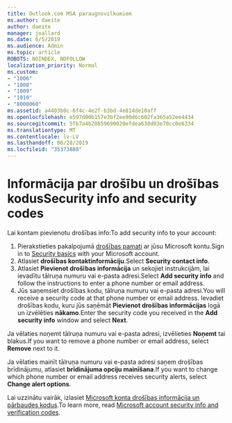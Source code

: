 ```yaml
---
title: Outlook.com MSA paraugnovilkumiem
ms.author: daeite
author: daeite
manager: joallard
ms.date: 6/5/2019
ms.audience: Admin
ms.topic: article
ROBOTS: NOINDEX, NOFOLLOW
localization_priority: Normal
ms.custom:
- "1006"
- "1008"
- "1009"
- "1010"
- "8000060"
ms.assetid: a4403b0c-6f4c-4e2f-b3bd-4e814de10aff
ms.openlocfilehash: e597d00b157e3bf2ee90d6c602fa365a52ee4434
ms.sourcegitcommit: 5fb7a4b28859690020efdea630d03e70cc0e6334
ms.translationtype: MT
ms.contentlocale: lv-LV
ms.lasthandoff: 06/28/2019
ms.locfileid: "35373888"
---
```

# <a name="security-info-and-security-codes"></a><span data-ttu-id="ec3e4-102">Informācija par drošību un drošības kodus</span><span class="sxs-lookup"><span data-stu-id="ec3e4-102">Security info and security codes</span></span>

<span data-ttu-id="ec3e4-103">Lai kontam pievienotu drošības info:</span><span class="sxs-lookup"><span data-stu-id="ec3e4-103">To add security info to your account:</span></span>

1. <span data-ttu-id="ec3e4-104">Pierakstieties pakalpojumā [drošības pamati](https://account.microsoft.com/security) ar jūsu Microsoft kontu.</span><span class="sxs-lookup"><span data-stu-id="ec3e4-104">Sign in to [Security basics](https://account.microsoft.com/security) with your Microsoft account.</span></span>
1. <span data-ttu-id="ec3e4-105">Atlasiet **drošības kontaktinformāciju**.</span><span class="sxs-lookup"><span data-stu-id="ec3e4-105">Select **Security contact info**.</span></span>
1. <span data-ttu-id="ec3e4-106">Atlasiet **Pievienot drošības informācija** un sekojiet instrukcijām, lai ievadītu tālruņa numuru vai e-pasta adresi.</span><span class="sxs-lookup"><span data-stu-id="ec3e4-106">Select **Add security info** and follow the instructions to enter a phone number or email address.</span></span>
1. <span data-ttu-id="ec3e4-107">Jūs saņemsiet drošības kodu, tālruņa numuru vai e-pasta adresi.</span><span class="sxs-lookup"><span data-stu-id="ec3e4-107">You will receive a security code at that phone number or email address.</span></span> <span data-ttu-id="ec3e4-108">Ievadiet drošības kodu, kuru jūs saņēmāt **Pievienot drošības informācijas** logā un izvēlēties **nākamo**.</span><span class="sxs-lookup"><span data-stu-id="ec3e4-108">Enter the security code you received in the **Add security info** window and select **Next**.</span></span>

<span data-ttu-id="ec3e4-109">Ja vēlaties noņemt tālruņa numuru vai e-pasta adresi, izvēlieties **Noņemt** tai blakus.</span><span class="sxs-lookup"><span data-stu-id="ec3e4-109">If you want to remove a phone number or email address, select **Remove** next to it.</span></span>

<span data-ttu-id="ec3e4-110">Ja vēlaties mainīt tālruņa numuru vai e-pasta adresi saņem drošības brīdinājumu, atlasiet **brīdinājuma opciju mainīšana**.</span><span class="sxs-lookup"><span data-stu-id="ec3e4-110">If you want to change which phone number or email address receives security alerts, select **Change alert options**.</span></span>

<span data-ttu-id="ec3e4-111">Lai uzzinātu vairāk, izlasiet [Microsoft konta drošības informācija un pārbaudes kodus](https://support.microsoft.com/help/12428/).</span><span class="sxs-lookup"><span data-stu-id="ec3e4-111">To learn more, read [Microsoft account security info and verification codes](https://support.microsoft.com/help/12428/).</span></span>